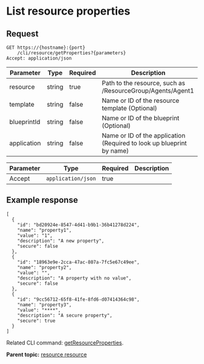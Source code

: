 # List resource properties

## Request

```
GET https://{hostname}:{port}
    /cli/resource/getProperties?{parameters}
Accept: application/json

```

|Parameter|Type|Required|Description|
|---------|----|--------|-----------|
|resource|string|true|Path to the resource, such as /ResourceGroup/Agents/Agent1|
|template|string|false|Name or ID of the resource template \(Optional\)|
|blueprintId|string|false|Name or ID of the blueprint \(Optional\)|
|application|string|false|Name or ID of the application \(Required to look up blueprint by name\)|

|Parameter|Type|Required|Description|
|---------|----|--------|-----------|
|Accept|`application/json`|true| |

## Example response

```
[
  {
    "id": "bd20924e-8547-4d41-b9b1-36b41278d224",
    "name": "property1",
    "value": "1",
    "description": "A new property",
    "secure": false
  },
  {
    "id": "18963e9e-2cca-47ac-807a-7fc5e67c49ee",
    "name": "property2",
    "value": "",
    "description": "A property with no value",
    "secure": false
  },
  {
    "id": "9cc56712-65f8-41fe-8fd6-d07414364c98",
    "name": "property3",
    "value": "****",
    "description": "A secure property",
    "secure": true
  }
]
```

Related CLI command: [getResourceProperties](udclient_getresourceproperties.md).

**Parent topic:** [resource resource](../../com.udeploy.api.doc/topics/rest_cli_resource.md)

